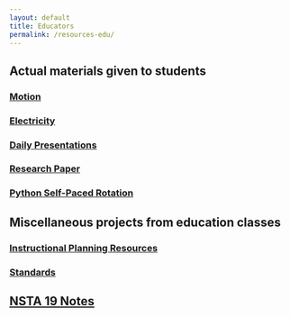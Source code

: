 ```yaml
---
layout: default
title: Educators
permalink: /resources-edu/
---
```

## Actual materials given to students
### [Motion](/motion)

### [Electricity](/electricity)

### [Daily Presentations](/presentations)

### [Research Paper](/researchPaper)

### [Python Self-Paced Rotation](https://github.com/mr-hicks/RotationTracker)

## Miscellaneous projects from education classes
### [Instructional Planning Resources](/edu-iprs)

### [Standards](/edu-standards)

## [NSTA 19 Notes](/nsta19/nsta19)
